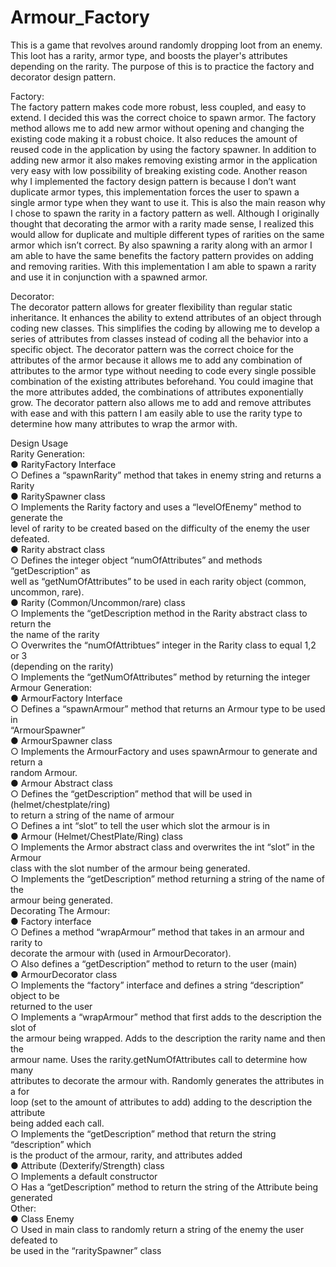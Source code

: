 # Armour_Factory
This is a game that revolves around randomly dropping loot from an enemy. This loot has a rarity, armor type, and boosts the player's attributes depending on the rarity. The purpose of this is to practice the factory and decorator design pattern. 

Factory:<br />
The factory pattern makes code more robust, less coupled, and easy to extend. I decided this
was the correct choice to spawn armor. The factory method allows me to add new armor without
opening and changing the existing code making it a robust choice. It also reduces the amount of
reused code in the application by using the factory spawner. In addition to adding new armor it
also makes removing existing armor in the application very easy with low possibility of breaking
existing code. Another reason why I implemented the factory design pattern is because I
don’t want duplicate armor types, this implementation forces the user to spawn a single armor type
when they want to use it. This is also the main reason why I chose to spawn the rarity in a
factory pattern as well. Although I originally thought that decorating the armor with a rarity
made sense, I realized this would allow for duplicate and multiple different types of rarities on
the same armor which isn’t correct. By also spawning a rarity along with an armor I am able to
have the same benefits the factory pattern provides on adding and removing rarities. With this
implementation I am able to spawn a rarity and use it in conjunction with a spawned armor.

Decorator:<br />
The decorator pattern allows for greater flexibility than regular static inheritance. It enhances the
ability to extend attributes of an object through coding new classes. This simplifies the coding by
allowing me to develop a series of attributes from classes instead of coding all the behavior into
a specific object. The decorator pattern was the correct choice for the attributes of the armor
because it allows me to add any combination of attributes to the armor type without needing to
code every single possible combination of the existing attributes beforehand. You could imagine
that the more attributes added, the combinations of attributes exponentially grow. The
decorator pattern also allows me to add and remove attributes with ease and with this pattern I
am easily able to use the rarity type to determine how many attributes to wrap the armor with.

Design Usage<br />
Rarity Generation:<br />
  ● RarityFactory Interface<br />
    ○ Defines a “spawnRarity” method that takes in enemy string and returns a Rarity<br />
  ● RaritySpawner class<br />
    ○ Implements the Rarity factory and uses a “levelOfEnemy” method to generate the<br />
      level of rarity to be created based on the difficulty of the enemy the user<br />
       defeated.<br />
  ● Rarity abstract class<br />
     ○ Defines the integer object “numOfAttributes” and methods “getDescription” as<br />
        well as “getNumOfAttributes” to be used in each rarity object (common,<br />
        uncommon, rare).<br />
  ● Rarity (Common/Uncommon/rare) class<br />
     ○ Implements the “getDescription method in the Rarity abstract class to return the<br />
        the name of the rarity<br />
     ○ Overwrites the “numOfAttribtues” integer in the Rarity class to equal 1,2 or 3<br />
        (depending on the rarity)<br />
     ○ Implements the “getNumOfAttributes” method by returning the integer<br />
Armour Generation:<br />
  ● ArmourFactory Interface<br />
    ○ Defines a “spawnArmour” method that returns an Armour type to be used in<br />
      “ArmourSpawner”<br />
  ● ArmourSpawner class<br />
    ○ Implements the ArmourFactory and uses spawnArmour to generate and return a<br />
      random Armour.<br />
  ● Armour Abstract class<br />
    ○ Defines the “getDescription” method that will be used in (helmet/chestplate/ring)<br />
      to return a string of the name of armour<br />
    ○ Defines a int “slot” to tell the user which slot the armour is in<br />
  ● Armour (Helmet/ChestPlate/Ring) class<br />
    ○ Implements the Armor abstract class and overwrites the int “slot” in the Armour<br />
      class with the slot number of the armour being generated.<br />
    ○ Implements the “getDescription” method returning a string of the name of the<br />
      armour being generated.<br />
Decorating The Armour:<br />
  ● Factory interface<br />
     ○ Defines a method “wrapArmour” method that takes in an armour and rarity to<br />
      decorate the armour with (used in ArmourDecorator).<br />
     ○ Also defines a “getDescription” method to return to the user (main)<br />
  ● ArmourDecorator class<br />
    ○ Implements the “factory” interface and defines a string “description” object to be<br />
      returned to the user<br />
    ○ Implements a “wrapArmour” method that first adds to the description the slot of<br />
      the armour being wrapped. Adds to the description the rarity name and then the<br />
      armour name. Uses the rarity.getNumOfAttributes call to determine how many<br />
      attributes to decorate the armour with. Randomly generates the attributes in a for<br />
      loop (set to the amount of attributes to add) adding to the description the attribute<br />
      being added each call.<br />
    ○ Implements the “getDescription” method that return the string “description” which<br />
      is the product of the armour, rarity, and attributes added<br />
  ● Attribute (Dexterify/Strength) class<br />
    ○ Implements a default constructor<br />
    ○ Has a “getDescription” method to return the string of the Attribute being<br />
      generated<br />
Other:<br />
  ● Class Enemy<br />
    ○ Used in main class to randomly return a string of the enemy the user defeated to<br />
      be used in the “raritySpawner” class<br />


